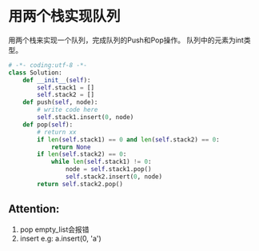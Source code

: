 # 用两个栈实现队列

用两个栈来实现一个队列，完成队列的Push和Pop操作。 队列中的元素为int类型。

```python
# -*- coding:utf-8 -*-
class Solution:
    def __init__(self):
        self.stack1 = []
        self.stack2 = []
    def push(self, node):
        # write code here
        self.stack1.insert(0, node)
    def pop(self):
        # return xx
        if len(self.stack1) == 0 and len(self.stack2) == 0:
            return None
        if len(self.stack2) == 0:
            while len(self.stack1) != 0:
                node = self.stack1.pop()
                self.stack2.insert(0, node)
        return self.stack2.pop()
```

## Attention:
1. pop empty_list会报错
2. insert e.g: a.insert(0, 'a')